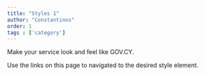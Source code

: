 ```yaml
---
title: "Styles 1"
author: "Constantinos"
order: 1
tags : ['category']
---
```

Make your service look and feel like GOV.CY.

Use the links on this page to navigated to the desired style element.
